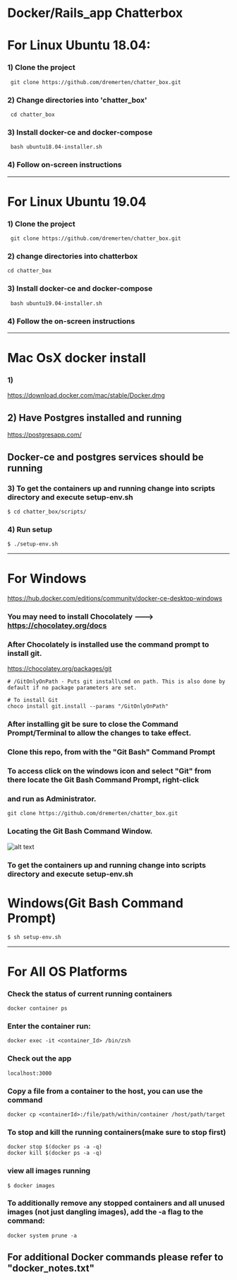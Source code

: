 # Docker/Rails_app Chatterbox

 # For Linux Ubuntu 18.04: 

### 1) Clone the project
``` git clone https://github.com/dremerten/chatter_box.git```

### 2) Change directories into 'chatter_box'
``` cd chatter_box```

### 3) Install docker-ce and docker-compose
``` bash ubuntu18.04-installer.sh```

### 4) Follow on-screen instructions 

***************************************************************************************************************************
# For Linux Ubuntu 19.04 

### 1) Clone the project
``` git clone https://github.com/dremerten/chatter_box.git```

### 2) change directories into chatterbox
```cd chatter_box```

### 3) Install docker-ce and docker-compose
``` bash ubuntu19.04-installer.sh```

### 4) Follow the on-screen instructions
**************************************************************************************************************************

# Mac OsX docker install
 
### 1) 
https://download.docker.com/mac/stable/Docker.dmg

## 2) Have Postgres installed and running 
https://postgresapp.com/

## Docker-ce and postgres services should be running

### 3) To get the containers up and running change into scripts directory and execute setup-env.sh
```$ cd chatter_box/scripts/```

### 4) Run setup
```$ ./setup-env.sh```

***************************************************************************************************************************


# For Windows
 https://hub.docker.com/editions/community/docker-ce-desktop-windows
 

### You may need to install Chocolately ---> https://chocolatey.org/docs

### After Chocolately is installed use the command prompt to install git.
https://chocolatey.org/packages/git

```# MUST RUN CMD AS ADMINISTRATOR
# /GitOnlyOnPath - Puts git install\cmd on path. This is also done by default if no package parameters are set.

# To install Git
choco install git.install --params "/GitOnlyOnPath"
```

### After installing git be sure to close the Command Prompt/Terminal to allow the changes to take effect.

 ### Clone this repo, from with the "Git Bash" Command Prompt
   ### To access click on the windows icon and select "Git" from there locate the Git Bash Command Prompt, right-click
   ### and run as Administrator.
```
git clone https://github.com/dremerten/chatter_box.git
```

### Locating the Git Bash Command Window.
![alt text](https://i.stack.imgur.com/soecn.png)

### To get the containers up and running change into scripts directory and execute setup-env.sh

# Windows(Git Bash Command Prompt)
```$ sh setup-env.sh```

****************************************************************************************************************

# For All OS Platforms

### Check the status of current running containers
```
docker container ps
```
### Enter the container run:
```
docker exec -it <container_Id> /bin/zsh
```
### Check out the app
```localhost:3000```

### Copy a file from a container to the host, you can use the command
```
docker cp <containerId>:/file/path/within/container /host/path/target
```

### To stop and kill the running containers(make sure to stop first)
```
docker stop $(docker ps -a -q)
docker kill $(docker ps -a -q)
```

### view all images running
```
$ docker images
```

### To additionally remove any stopped containers and all unused images (not just dangling images), add the -a flag to the command:
```
docker system prune -a
```
## For additional Docker commands please refer to "docker_notes.txt"

